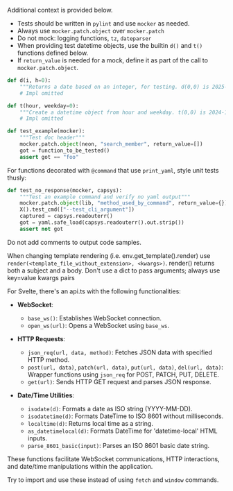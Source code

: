 Additional context is provided below.

* Tests should be written in `pylint` and use `mocker` as needed.
* Always use `mocker.patch.object` over `mocker.patch`
* Do not mock: logging functions, `tz`, `dateparser`
* When providing test datetime objects, use the builtin `d()` and `t()` functions defined below.
* If `return_value` is needed for a mock, define it as part of the call to `mocker.patch.object`.

```python
def d(i, h=0):
    """Returns a date based on an integer, for testing. d(0,0) is 2025-01-01 @ 0:00:00 ET"""
    # Impl omitted

def t(hour, weekday=0):
    """Create a datetime object from hour and weekday. t(0,0) is 2024-11-04 @ 0:00:00 ET"""
    # Impl omitted
```

```python
def test_example(mocker):
    """Test doc header"""
    mocker.patch.object(neon, "search_member", return_value=[])
    got = function_to_be_tested()
    assert got == "foo"
```

For functions decorated with `@command` that use `print_yaml`, style unit tests thusly:

```python
def test_no_response(mocker, capsys):
    """Test an example command and verify no yaml output"""
    mocker.patch.object(lib, "method_used_by_command", return_value={})
    X().test_cmd(["--test_cli_argument"])
    captured = capsys.readouterr()
    got = yaml.safe_load(capsys.readouterr().out.strip())
    assert not got
```

Do not add comments to output code samples.

When changing template rendering (i.e. env.get_template().render) use `render(<template_file_without_extension>, <kwargs>)`. render() returns both a subject and a body. Don't use a dict to pass arguments; always use key=value kwargs pairs

For Svelte, there's an api.ts with the following functionalities:

- **WebSocket**:
  - `base_ws()`: Establishes WebSocket connection.
  - `open_ws(url)`: Opens a WebSocket using `base_ws`.

- **HTTP Requests**:
  - `json_req(url, data, method)`: Fetches JSON data with specified HTTP method.
  - `post(url, data)`, `patch(url, data)`, `put(url, data)`, `del(url, data)`: Wrapper functions using `json_req` for POST, PATCH, PUT, DELETE.
  - `get(url)`: Sends HTTP GET request and parses JSON response.

- **Date/Time Utilities**:
  - `isodate(d)`: Formats a date as ISO string (YYYY-MM-DD).
  - `isodatetime(d)`: Formats DateTime to ISO 8601 without milliseconds.
  - `localtime(d)`: Returns local time as a string.
  - `as_datetimelocal(d)`: Formats DateTime for 'datetime-local' HTML inputs.
  - `parse_8601_basic(input)`: Parses an ISO 8601 basic date string.

These functions facilitate WebSocket communications, HTTP interactions, and date/time manipulations within the application.

Try to import and use these instead of using `fetch` and `window` commands.

